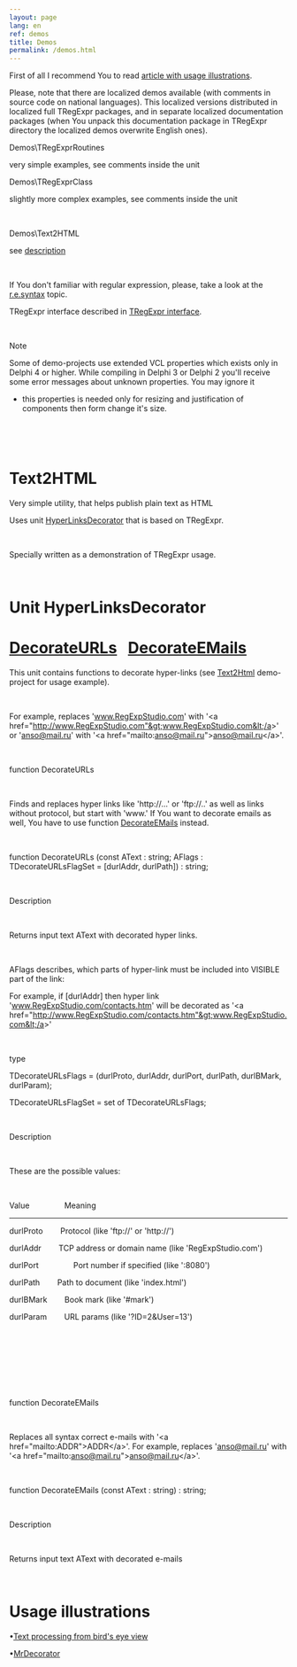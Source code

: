 ```yaml
---
layout: page
lang: en
ref: demos
title: Demos
permalink: /demos.html
---
```


First of all I recommend You to read [article with usage illustrations](http://masterandrey.com/text_processing_from_birds_eye_view/).

Please, note that there are localized demos available (with comments in
source code on national languages). This localized versions distributed
in localized full TRegExpr packages, and in separate localized
documentation packages (when You unpack this documentation package in
TRegExpr directory the localized demos overwrite English ones).

Demos\\TRegExprRoutines

very simple examples, see comments inside the unit

Demos\\TRegExprClass

slightly more complex examples, see comments inside the unit

 

Demos\\Text2HTML

see [description](#text2html.html)

 

If You don't familiar with regular expression, please, take a look at
the [r.e.syntax](#regexp_syntax.html) topic.

TRegExpr interface described in [TRegExpr
interface](#tregexpr_interface.html).

 

Note

Some of demo-projects use extended VCL properties which exists only in
Delphi 4 or higher. While compiling in Delphi 3 or Delphi 2 you'll
receive some error messages about unknown properties. You may ignore it
- this properties is needed only for resizing and justification of
components then form change it's size.

 

 

Text2HTML
=========

Very simple utility, that helps publish plain text as HTML

Uses unit [HyperLinksDecorator](#hyperlinksdecorator.html) that is based
on TRegExpr.

 

Specially written as a demonstration of TRegExpr usage.

 

Unit HyperLinksDecorator
========================

[DecorateURLs](#hyperlinksdecorator.html#decorateurls)   [DecorateEMails](#hyperlinksdecorator.html#decorateemails)
===================================================================================================================

This unit contains functions to decorate hyper-links (see
[Text2Html](#text2html.html) demo-project for usage example).

 

For example, replaces 'www.RegExpStudio.com' with '&lt;a
href="http://www.RegExpStudio.com"&gt;www.RegExpStudio.com&lt;/a&gt;' or
'anso@mail.ru' with '&lt;a
href="mailto:anso@mail.ru"&gt;anso@mail.ru&lt;/a&gt;'.

 

function DecorateURLs

 

Finds and replaces hyper links like 'http://...' or 'ftp://..' as well
as links without protocol, but start with 'www.' If You want to decorate
emails as well, You have to use function
[DecorateEMails](#hyperlinksdecorator.html#decorateemails) instead.

 

function DecorateURLs (const AText : string; AFlags :
TDecorateURLsFlagSet = \[durlAddr, durlPath\]) : string;

 

Description

 

Returns input text AText with decorated hyper links.

 

AFlags describes, which parts of hyper-link must be included into
VISIBLE part of the link:

For example, if \[durlAddr\] then hyper link
'www.RegExpStudio.com/contacts.htm' will be decorated as '&lt;a
href="http://www.RegExpStudio.com/contacts.htm"&gt;www.RegExpStudio.com&lt;/a&gt;'

 

type

 TDecorateURLsFlags = (durlProto, durlAddr, durlPort, durlPath,
durlBMark, durlParam);

 TDecorateURLsFlagSet = set of TDecorateURLsFlags;

 

Description

 

These are the possible values:

 

Value                Meaning

------------------------------------------------------------------------

durlProto        Protocol (like 'ftp://' or 'http://')

durlAddr        TCP address or domain name (like 'RegExpStudio.com')

durlPort                Port number if specified (like ':8080')

durlPath        Path to document (like 'index.html')

durlBMark        Book mark (like '\#mark')

durlParam        URL params (like '?ID=2&User=13')

 

 

 

 

function DecorateEMails

 

Replaces all syntax correct e-mails with '&lt;a
href="mailto:ADDR"&gt;ADDR&lt;/a&gt;'. For example, replaces
'anso@mail.ru' with '&lt;a
href="mailto:anso@mail.ru"&gt;anso@mail.ru&lt;/a&gt;'.

 

function DecorateEMails (const AText : string) : string;

 

Description

 

Returns input text AText with decorated e-mails

 

Usage illustrations
===================

•[Text processing from bird's eye view](#article_bird_eye_view.html)

•[MrDecorator](#article_mrdecorator.html)
